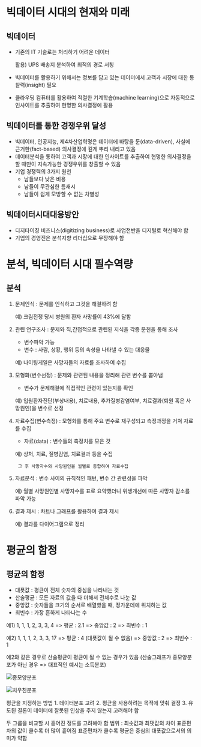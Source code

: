 # 빅데이터 시대의 현재와 미래

## 빅데이터
- 기존의 IT 기술로는 처리하기 어려운 데이터

    활용) UPS 배송지 분석하여 최적의 경로 서칭
- 빅데이터를 활용하기 위해서는 정보를 담고 있는 데이터에서 고객과 시장에 대한 통찰력(insight) 필요
- 클라우딩 컴퓨터를 활용하여 적절한 기계학습(machine learning)으로 자동적으로 인사이트를 추출하여 현명한 의사결정에 활용

## 빅데이터를 통한 경쟁우위 달성
- 빅데이터, 인공지능, 제4차산업혁명은 데이터에 바탕을 둔(data-driven), 사실에 근거한(fact-based) 의사결정에 깊게 뿌리 내리고 있음
- 데이터분석을 통하여 고객과 시장에 대한 인사이트를 추출하여 현명한 의사결정을 할 때만이 지속가능한 경쟁우위를 창출할 수 있음
- 기업 경쟁력의 3가지 원천
    - 남들보다 낮은 비용
    - 남들이 무관심한 틈새시
    - 남들이 쉽게 모방할 수 없는 차별성

## 빅데이터시대대응방안
- 디지타이징 비즈니스(digitizing business)로 사업전반을 디지털로 혁신해야 함
- 기업의 경영진은 분석지향 리더십으로 무장해야 함


# 분석, 빅데이터 시대 필수역량

## 분석

1. 문제인식 : 문제를 인식하고 그것을 해결하려 함 

    예) 크림전쟁 당시 병원의 환자 사망률이 43%에 달함

2. 관련 연구조사 : 문제와 직,간접적으로 관련된 지식을 각종 문헌을 통해 조사
    - 변수파악 가능
    - 변수 : 사람, 상황, 행위 등의 속성을 나타낼 수 있는 대응물

    예) 나이팅게일은 사망자들의 자료를 조사하여 수집

3. 모형화(변수선정) : 문제와 관련된 내용을 정리해 관련 변수를 뽑아냄
    - 변수가 문제해결에 직접적인 관련이 있는지를 확인

    예) 입원환자진단(부상내용), 치료내용, 추가질병감염여부, 치료결과(퇴원 혹은 사망원인)을 변수로 선정

4. 자료수집(변수측정) : 모형화를 통해 주요 변수로 재구성되고 측정과정을 거쳐 자료를 수집
    - 자료(data) : 변수들의 측정치를 모은 것

    예) 상처, 치료, 질병감염, 치료결과 등을 수집

        그 후 사망자수와 사망원인을 월별로 종합하여 자료수집

5. 자료분석 : 변수 사이의 규칙적인 패턴, 변수 간 관련성을 파악

    예) 월별 사망원인별 사망자수를 표로 요약했더니 위생개선에 따른 사망자 감소를 파악 가능

6. 결과 제시 : 차트나 그래프를 활용하여 결과 제시

    예) 결과를 다이어그램으로 정리


# 평균의 함정

## 평균의 함정
- 대푯값 : 평균이 전체 숫자의 중심을 나타내는 것
- 산술평균 : 모든 자료의 값을 다 더해서 전체수로 나눈 값
- 중앙값 : 숫자들을 크기의 순서로 배열했을 때, 정가운데에 위치하는 값
- 최빈수 : 가장 흔하게 나타나는 수

예1) 1, 1, 1, 2, 3, 3, 4 
    => 평균 : 2.1
    => 중앙값 : 2
    => 최빈수 : 1

예2) 1, 1, 1, 2, 3, 3, 17
    => 평균 : 4 (대푯값이 될 수 없음)
    => 중앙값 : 2
    => 최빈수 : 1

예2와 같은 경우로 산술평균이 평균이 될 수 없는 경우가 있음
(산술그래프가 종모양분포가 아닌 경우 => 대표적인 예시는 소득분포)

![종모양분포](./reference/다운로드(2).jpeg)

![치우친분포](./reference/다운로드(1).jpeg)

평균을 지정하는 방법
    1. 데이터분포 고려
    2. 평균을 사용하려는 목적에 맞춰 결정
    3. 유도된 결론이 데이터에 잘못된 인상을 주지 않는지 고려해야 함

두 그룹을 비교할 시 흩어진 정도를 고려해야 함
범위 : 최솟값과 최댓값의 차이
표준편차의 값이 클수록 더 많이 흩어짐
표준편차가 클수록 평균은 중심의 대푯값으로서의 의미가 약함


